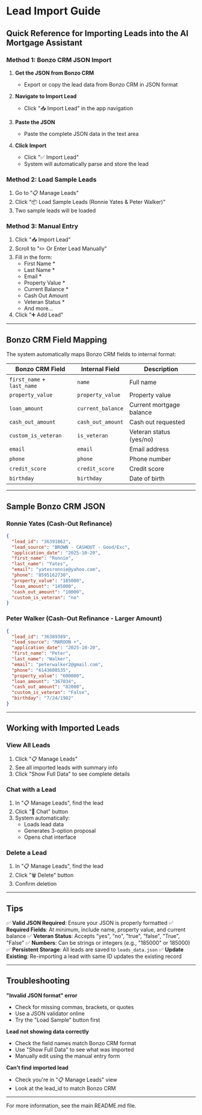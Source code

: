 # Lead Import Guide

## Quick Reference for Importing Leads into the AI Mortgage Assistant

### Method 1: Bonzo CRM JSON Import

1. **Get the JSON from Bonzo CRM**
   - Export or copy the lead data from Bonzo CRM in JSON format

2. **Navigate to Import Lead**
   - Click "📥 Import Lead" in the app navigation

3. **Paste the JSON**
   - Paste the complete JSON data in the text area
   
4. **Click Import**
   - Click "✅ Import Lead"
   - System will automatically parse and store the lead

### Method 2: Load Sample Leads

1. Go to "📋 Manage Leads"
2. Click "📦 Load Sample Leads (Ronnie Yates & Peter Walker)"
3. Two sample leads will be loaded

### Method 3: Manual Entry

1. Click "📥 Import Lead"
2. Scroll to "✏️ Or Enter Lead Manually"
3. Fill in the form:
   - First Name *
   - Last Name *
   - Email *
   - Property Value *
   - Current Balance *
   - Cash Out Amount
   - Veteran Status *
   - And more...
4. Click "➕ Add Lead"

---

## Bonzo CRM Field Mapping

The system automatically maps Bonzo CRM fields to internal format:

| Bonzo CRM Field | Internal Field | Description |
|----------------|----------------|-------------|
| `first_name` + `last_name` | `name` | Full name |
| `property_value` | `property_value` | Property value |
| `loan_amount` | `current_balance` | Current mortgage balance |
| `cash_out_amount` | `cash_out_amount` | Cash out requested |
| `custom_is_veteran` | `is_veteran` | Veteran status (yes/no) |
| `email` | `email` | Email address |
| `phone` | `phone` | Phone number |
| `credit_score` | `credit_score` | Credit score |
| `birthday` | `birthday` | Date of birth |

---

## Sample Bonzo CRM JSON

### Ronnie Yates (Cash-Out Refinance)

```json
{
  "lead_id": "36391862",
  "lead_source": "BROWN - CASHOUT - Good/Exc",
  "application_date": "2025-10-20",
  "first_name": "Ronnie",
  "last_name": "Yates",
  "email": "yatesronnie@yahoo.com",
  "phone": "8595162730",
  "property_value": "185000",
  "loan_amount": "145000",
  "cash_out_amount": "10000",
  "custom_is_veteran": "no"
}
```

### Peter Walker (Cash-Out Refinance - Larger Amount)

```json
{
  "lead_id": "36389389",
  "lead_source": "MAROON +",
  "application_date": "2025-10-20",
  "first_name": "Peter",
  "last_name": "Walker",
  "email": "peterwalker2@gmail.com",
  "phone": "6143608535",
  "property_value": "600000",
  "loan_amount": "367034",
  "cash_out_amount": "82000",
  "custom_is_veteran": "False",
  "birthday": "7/24/1982"
}
```

---

## Working with Imported Leads

### View All Leads
1. Click "📋 Manage Leads"
2. See all imported leads with summary info
3. Click "Show Full Data" to see complete details

### Chat with a Lead
1. In "📋 Manage Leads", find the lead
2. Click "💬 Chat" button
3. System automatically:
   - Loads lead data
   - Generates 3-option proposal
   - Opens chat interface

### Delete a Lead
1. In "📋 Manage Leads", find the lead
2. Click "🗑️ Delete" button
3. Confirm deletion

---

## Tips

✅ **Valid JSON Required**: Ensure your JSON is properly formatted
✅ **Required Fields**: At minimum, include name, property value, and current balance
✅ **Veteran Status**: Accepts "yes", "no", "true", "false", "True", "False"
✅ **Numbers**: Can be strings or integers (e.g., "185000" or 185000)
✅ **Persistent Storage**: All leads are saved to `leads_data.json`
✅ **Update Existing**: Re-importing a lead with same ID updates the existing record

---

## Troubleshooting

**"Invalid JSON format" error**
- Check for missing commas, brackets, or quotes
- Use a JSON validator online
- Try the "Load Sample" button first

**Lead not showing data correctly**
- Check the field names match Bonzo CRM format
- Use "Show Full Data" to see what was imported
- Manually edit using the manual entry form

**Can't find imported lead**
- Check you're in "📋 Manage Leads" view
- Look at the lead_id to match Bonzo CRM

---

For more information, see the main README.md file.
